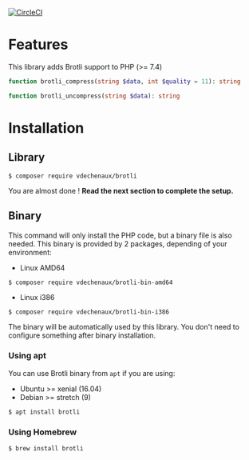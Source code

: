 [![CircleCI](https://circleci.com/gh/vdechenaux/brotli-php/tree/master.svg?style=svg)](https://circleci.com/gh/vdechenaux/brotli-php/tree/master)

# Features

This library adds Brotli support to PHP (>= 7.4)

```php
function brotli_compress(string $data, int $quality = 11): string

function brotli_uncompress(string $data): string
```

# Installation


## Library
```
$ composer require vdechenaux/brotli
```

You are almost done ! **Read the next section to complete the setup.**

## Binary
This command will only install the PHP code, but a binary file is also needed. 
This binary is provided by 2 packages, depending of your environment:

- Linux AMD64
```
$ composer require vdechenaux/brotli-bin-amd64
```

- Linux i386
```
$ composer require vdechenaux/brotli-bin-i386
```

The binary will be automatically used by this library.
You don't need to configure something after binary installation.

### Using apt

You can use Brotli binary from `apt` if you are using:
- Ubuntu >= xenial (16.04)
- Debian >= stretch (9)

```
$ apt install brotli 
```

### Using Homebrew

```
$ brew install brotli 
```
